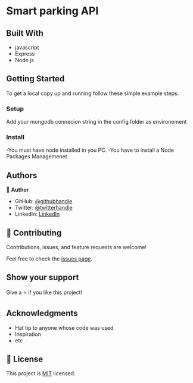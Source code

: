
# Smart parking API


## Built With

- javascript
- Express
- Node js



## Getting Started

To get a local copy up and running follow these simple example steps.

### Setup
  Add your mongodb connecion string in the config folder as environement  
### Install
-You must have node installed in you PC.
-You have to install a Node Packages Managemenet

## Authors

👤 **Author**

- GitHub: [@githubhandle](https://github.com/moise10r)
- Twitter: [@twitterhandle](https://twitter.com/MRushanika)
- LinkedIn: [LinkedIn](https://www.linkedin.com/in/nganulo-rushanika-mo%C3%AFse-626139197/)

## 🤝 Contributing

Contributions, issues, and feature requests are welcome!

Feel free to check the [issues page](../../issues/).

## Show your support

Give a ⭐️ if you like this project!

## Acknowledgments

- Hat tip to anyone whose code was used
- Inspiration
- etc

## 📝 License

This project is [MIT](./MIT.md) licensed.
